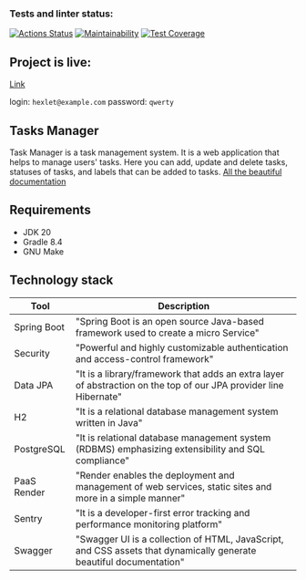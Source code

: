 ### Tests and linter status:
[![Actions Status](https://github.com/ArkadiiMalygin/java-project-99/actions/workflows/hexlet-check.yml/badge.svg)](https://github.com/ArkadiiMalygin/java-project-99/actions)
[![Maintainability](https://api.codeclimate.com/v1/badges/55509f25d2f436072d1d/maintainability)](https://codeclimate.com/github/ArkadiiMalygin/java-project-99/maintainability)
[![Test Coverage](https://api.codeclimate.com/v1/badges/55509f25d2f436072d1d/test_coverage)](https://codeclimate.com/github/ArkadiiMalygin/java-project-99/test_coverage)


## Project is live:
[Link](https://java-project-99-lg16.onrender.com/)

login: `hexlet@example.com`
password: `qwerty`

## Tasks Manager

Task Manager is a task management system.
It is a web application that helps to manage users' tasks. Here you can add, update and delete tasks, statuses of tasks, and labels that can be added to tasks.
[All the beautiful documentation](https://java-project-99-lg16.onrender.com/swagger-ui.html)
## Requirements

* JDK 20
* Gradle 8.4
* GNU Make

## Technology stack

| Tool                                                                        | Description                                                                                                       |
|-----------------------------------------------------------------------------|-------------------------------------------------------------------------------------------------------------------|
| Spring Boot                                                                 | "Spring Boot is an open source Java-based framework used to create a micro Service"                               |
| Security                                                                    | "Powerful and highly customizable authentication and access-control framework"                                    |
| Data JPA                                                                    | "It is a library/framework that adds an extra layer of abstraction on the top of our JPA provider line Hibernate" |
| H2                                                                          | "It is a relational database management system written in Java"                                                   |
| PostgreSQL                                                                  | "It is relational database management system (RDBMS) emphasizing extensibility and SQL compliance"                |
| PaaS Render                                                                 | "Render enables the deployment and management of web services, static sites and more in a simple manner"          |
| Sentry                                                                      | "It is a developer-first error tracking and performance monitoring platform"                                      |
| Swagger                                                                     | "Swagger UI is a collection of HTML, JavaScript, and CSS assets that dynamically generate beautiful documentation"|

